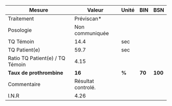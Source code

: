 |             Mesure            |      Valeur      |Unité|  BIN |  BSN  |
|-------------------------------|------------------|-----|------|-------|
|           Traitement          |    Préviscan*    |     |      |       |
|           Posologie           |  Non communiquée |     |      |       |
|           TQ Témoin           |       14.4       | sec |      |       |
|         TQ Patient(e)         |       59.7       | sec |      |       |
|Ratio TQ Patient(e) / TQ Témoin|       4.15       |     |      |       |
|    **Taux de prothrombine**   |      **16**      |**%**|**70**|**100**|
|          Commentaire          |Résultat controlé.|     |      |       |
|             I.N.R             |       4.26       |     |      |       |